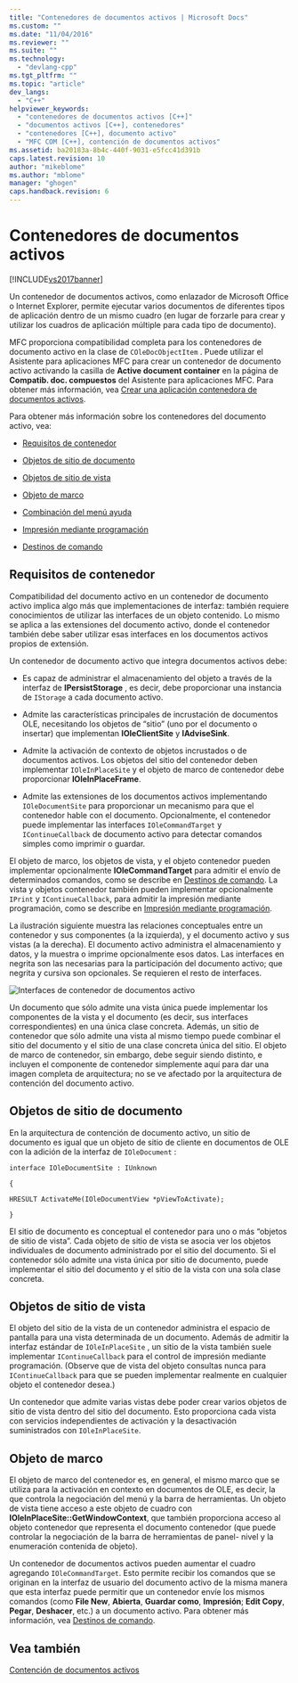 ```yaml
---
title: "Contenedores de documentos activos | Microsoft Docs"
ms.custom: ""
ms.date: "11/04/2016"
ms.reviewer: ""
ms.suite: ""
ms.technology: 
  - "devlang-cpp"
ms.tgt_pltfrm: ""
ms.topic: "article"
dev_langs: 
  - "C++"
helpviewer_keywords: 
  - "contenedores de documentos activos [C++]"
  - "documentos activos [C++], contenedores"
  - "contenedores [C++], documento activo"
  - "MFC COM [C++], contención de documentos activos"
ms.assetid: ba20183a-8b4c-440f-9031-e5fcc41d391b
caps.latest.revision: 10
author: "mikeblome"
ms.author: "mblome"
manager: "ghogen"
caps.handback.revision: 6
---
```

# Contenedores de documentos activos
[!INCLUDE[vs2017banner](../assembler/inline/includes/vs2017banner.md)]

Un contenedor de documentos activos, como enlazador de Microsoft Office o Internet Explorer, permite ejecutar varios documentos de diferentes tipos de aplicación dentro de un mismo cuadro \(en lugar de forzarle para crear y utilizar los cuadros de aplicación múltiple para cada tipo de documento\).  
  
 MFC proporciona compatibilidad completa para los contenedores de documento activo en la clase de `COleDocObjectItem` .  Puede utilizar el Asistente para aplicaciones MFC para crear un contenedor de documento activo activando la casilla de **Active document container** en la página de **Compatib. doc. compuestos** del Asistente para aplicaciones MFC.  Para obtener más información, vea [Crear una aplicación contenedora de documentos activos](../mfc/creating-an-active-document-container-application.md).  
  
 Para obtener más información sobre los contenedores del documento activo, vea:  
  
-   [Requisitos de contenedor](#container_requirements)  
  
-   [Objetos de sitio de documento](#document_site_objects)  
  
-   [Objetos de sitio de vista](#view_site_objects)  
  
-   [Objeto de marco](#frame_object)  
  
-   [Combinación del menú ayuda](../mfc/help-menu-merging.md)  
  
-   [Impresión mediante programación](../mfc/programmatic-printing.md)  
  
-   [Destinos de comando](../mfc/message-handling-and-command-targets.md)  
  
##  <a name="container_requirements"></a> Requisitos de contenedor  
 Compatibilidad del documento activo en un contenedor de documento activo implica algo más que implementaciones de interfaz: también requiere conocimientos de utilizar las interfaces de un objeto contenido.  Lo mismo se aplica a las extensiones del documento activo, donde el contenedor también debe saber utilizar esas interfaces en los documentos activos propios de extensión.  
  
 Un contenedor de documento activo que integra documentos activos debe:  
  
-   Es capaz de administrar el almacenamiento del objeto a través de la interfaz de **IPersistStorage** , es decir, debe proporcionar una instancia de `IStorage` a cada documento activo.  
  
-   Admite las características principales de incrustación de documentos OLE, necesitando los objetos de “sitio” \(uno por el documento o insertar\) que implementan **IOleClientSite** y **IAdviseSink**.  
  
-   Admite la activación de contexto de objetos incrustados o de documentos activos.  Los objetos del sitio del contenedor deben implementar `IOleInPlaceSite` y el objeto de marco de contenedor debe proporcionar **IOleInPlaceFrame**.  
  
-   Admite las extensiones de los documentos activos implementando `IOleDocumentSite` para proporcionar un mecanismo para que el contenedor hable con el documento.  Opcionalmente, el contenedor puede implementar las interfaces `IOleCommandTarget` y `IContinueCallback` de documento activo para detectar comandos simples como imprimir o guardar.  
  
 El objeto de marco, los objetos de vista, y el objeto contenedor pueden implementar opcionalmente **IOleCommandTarget** para admitir el envío de determinados comandos, como se describe en [Destinos de comando](../mfc/message-handling-and-command-targets.md).  La vista y objetos contenedor también pueden implementar opcionalmente `IPrint` y `IContinueCallback`, para admitir la impresión mediante programación, como se describe en [Impresión mediante programación](../mfc/programmatic-printing.md).  
  
 La ilustración siguiente muestra las relaciones conceptuales entre un contenedor y sus componentes \(a la izquierda\), y el documento activo y sus vistas \(a la derecha\).  El documento activo administra el almacenamiento y datos, y la muestra o imprime opcionalmente esos datos.  Las interfaces en negrita son las necesarias para la participación del documento activo; que negrita y cursiva son opcionales.  Se requieren el resto de interfaces.  
  
 ![Interfaces de contenedor de documentos activo](../mfc/media/vc37gj1.png "vc37gj1")  
  
 Un documento que sólo admite una vista única puede implementar los componentes de la vista y el documento \(es decir, sus interfaces correspondientes\) en una única clase concreta.  Además, un sitio de contenedor que sólo admite una vista al mismo tiempo puede combinar el sitio del documento y el sitio de una clase concreta única del sitio.  El objeto de marco de contenedor, sin embargo, debe seguir siendo distinto, e incluyen el componente de contenedor simplemente aquí para dar una imagen completa de arquitectura; no se ve afectado por la arquitectura de contención del documento activo.  
  
##  <a name="document_site_objects"></a> Objetos de sitio de documento  
 En la arquitectura de contención de documento activo, un sitio de documento es igual que un objeto de sitio de cliente en documentos de OLE con la adición de la interfaz de `IOleDocument` :  
  
 `interface IOleDocumentSite : IUnknown`  
  
 `{`  
  
 `HRESULT ActivateMe(IOleDocumentView *pViewToActivate);`  
  
 `}`  
  
 El sitio de documento es conceptual el contenedor para uno o más “objetos de sitio de vista”.  Cada objeto de sitio de vista se asocia ver los objetos individuales de documento administrado por el sitio del documento.  Si el contenedor sólo admite una vista única por sitio de documento, puede implementar el sitio del documento y el sitio de la vista con una sola clase concreta.  
  
##  <a name="view_site_objects"></a> Objetos de sitio de vista  
 El objeto del sitio de la vista de un contenedor administra el espacio de pantalla para una vista determinada de un documento.  Además de admitir la interfaz estándar de `IOleInPlaceSite` , un sitio de la vista también suele implementar `IContinueCallback` para el control de impresión mediante programación. \(Observe que de vista del objeto consultas nunca para `IContinueCallback` para que se pueden implementar realmente en cualquier objeto el contenedor desea.\)  
  
 Un contenedor que admite varias vistas debe poder crear varios objetos de sitio de vista dentro del sitio del documento.  Esto proporciona cada vista con servicios independientes de activación y la desactivación suministrados con `IOleInPlaceSite`.  
  
##  <a name="frame_object"></a> Objeto de marco  
 El objeto de marco del contenedor es, en general, el mismo marco que se utiliza para la activación en contexto en documentos de OLE, es decir, la que controla la negociación del menú y la barra de herramientas.  Un objeto de vista tiene acceso a este objeto de cuadro con **IOleInPlaceSite::GetWindowContext**, que también proporciona acceso al objeto contenedor que representa el documento contenedor \(que puede controlar la negociación de la barra de herramientas de panel\- nivel y la enumeración contenida de objeto\).  
  
 Un contenedor de documentos activos pueden aumentar el cuadro agregando `IOleCommandTarget`.  Esto permite recibir los comandos que se originan en la interfaz de usuario del documento activo de la misma manera que esta interfaz puede permitir que un contenedor envíe los mismos comandos \(como **File New**, **Abierta**, **Guardar como**, **Impresión**; **Edit Copy**, **Pegar**, **Deshacer**, etc.\) a un documento activo.  Para obtener más información, vea [Destinos de comando](../mfc/message-handling-and-command-targets.md).  
  
## Vea también  
 [Contención de documentos activos](../mfc/active-document-containment.md)